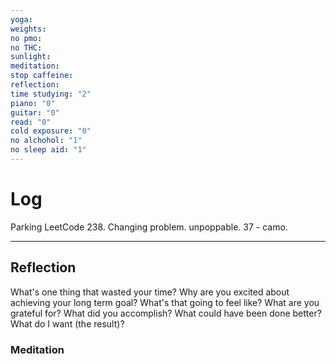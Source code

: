 ```yaml
---
yoga: 
weights: 
no pmo: 
no THC: 
sunlight: 
meditation: 
stop caffeine: 
reflection: 
time studying: "2"
piano: "0"
guitar: "0"
read: "0"
cold exposure: "0"
no alchohol: "1"
no sleep aid: "1"
---
```


# Log
Parking LeetCode 238. Changing problem.
unpoppable.
37 - camo.



---
## Reflection
What's one thing that wasted your time?
Why are you excited about achieving your long term goal? What's that going to feel like?
What are you grateful for?
What did you accomplish?
What could have been done better?
What do I want (the result)?
### Meditation
